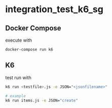 # integration_test_k6_sg


## Docker Compose

execute with 

```bash
docker-compose run k6
```

## K6

test run with

```bash
k6 run <testfile>.js -e JSON="<jsonfilename>"

# example
k6 run items.js -e JSON="create"
```
